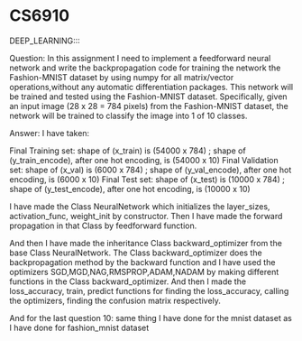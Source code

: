 # CS6910
DEEP_LEARNING:::

Question:
In this assignment I need to implement a feedforward neural network and write the backpropagation code for training the network the Fashion-MNIST dataset by using numpy for all matrix/vector operations,without any automatic differentiation packages. This network will be trained and tested using the Fashion-MNIST dataset. Specifically, given an input image (28 x 28 = 784 pixels) from the Fashion-MNIST dataset, the network will be trained to classify the image into 1 of 10 classes.



Answer:
I have taken:

Final Training set: shape of (x_train) is (54000 x 784)  ;  shape of (y_train_encode), after one hot encoding, is (54000 x 10)
Final Validation set: shape of (x_val) is (6000 x 784)  ;  shape of (y_val_encode), after one hot encoding, is (6000 x 10)
Final Test set: shape of (x_test) is (10000 x 784)  ;  shape of (y_test_encode), after one hot encoding, is (10000 x 10)

I have made the Class NeuralNetwork which initializes the layer_sizes, activation_func, weight_init by constructor. Then I have made the forward propagation in that Class by feedforward function.

And then I have made the inheritance Class backward_optimizer from the base Class NeuralNetwork. The Class backward_optimizer does the backpropagation method by the backward function and I have used the optimizers SGD,MGD,NAG,RMSPROP,ADAM,NADAM by making different functions in the Class backward_optimizer. And then I made the loss_accuracy, train, predict functions for finding the loss_accuracy, calling the optimizers, finding the confusion matrix respectively.

And for the last question 10: same thing I have done for the mnist dataset as I have done for fashion_mnist dataset
